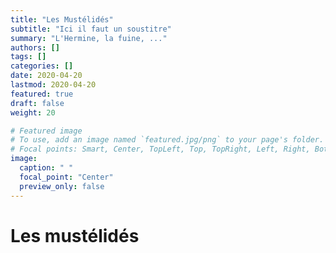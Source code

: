 ```yaml
---
title: "Les Mustélidés"
subtitle: "Ici il faut un soustitre"
summary: "L'Hermine, la fuine, ..."
authors: []
tags: []
categories: []
date: 2020-04-20
lastmod: 2020-04-20
featured: true
draft: false
weight: 20

# Featured image
# To use, add an image named `featured.jpg/png` to your page's folder.
# Focal points: Smart, Center, TopLeft, Top, TopRight, Left, Right, BottomLeft, Bottom, BottomRight.
image:
  caption: " "
  focal_point: "Center"
  preview_only: false
---
```


# Les mustélidés
